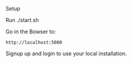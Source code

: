 Setup

Run ./start.sh

Go in the Bowser to:

`http://localhost:5000`

Signup up and login to use your local installation.

